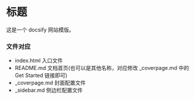 # 标题

这是一个 docsify 网站模版。

### 文件对应
* index.html 入口文件
* README.md 文档首页(也可以是其他名称，对应修改 _coverpage.md 中的 Get Started 链接即可)
* _coverpage.md 封面配置文件
* _sidebar.md 侧边栏配置文件
